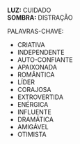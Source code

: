 **LUZ:** CUIDADO  
**SOMBRA:** DISTRAÇÃO

PALAVRAS-CHAVE:
- CRIATIVA
- INDEPENDENTE
- AUTO-CONFIANTE
- APAIXONADA
- ROMÂNTICA
- LÍDER
- CORAJOSA
- EXTROVERTIDA
- ENÉRGICA
- INFLUENTE
- DRAMÁTICA
- AMIGÁVEL
- OTIMISTA